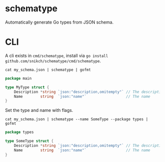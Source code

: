 # schematype

Automatically generate Go types from JSON schema.

# CLI

A cli exists in `cmd/schematype`, install via `go install github.com/snikch/schematype/cmd/schematype`.

```
cat my_schema.json | schematype | gofmt
```

```go
package main

type MyType struct {
	Description *string `json:"description,omitempty"` // The description
	Name        string  `json:"name"`                  // The name
}
```

Set the type and name with flags.

```
cat my_schema.json | schematype --name SomeType --package types | gofmt
```

```go
package types

type SomeType struct {
	Description *string `json:"description,omitempty"` // The description
	Name        string  `json:"name"`                  // The name
}
```
